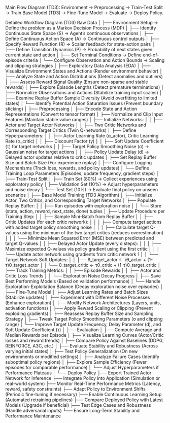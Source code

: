 Main Flow Diagram (TD3):
Environment → Preprocessing → Train-Test Split → Train Base Model (TD3) → Fine-Tune Model → Evaluate → Deploy Policy.

Detailed Workflow Diagram (TD3)
Raw Data
│
├── Environment Setup → Define the problem as a Markov Decision Process (MDP)
│ ├── Identify Continuous State Space (S) → Agent’s continuous observations
│ ├── Define Continuous Action Space (A) → Continuous control outputs
│ ├── Specify Reward Function (R) → Scalar feedback for state-action pairs
│ ├── Define Transition Dynamics (P) → Probability of next states given current state and action
│ ├── Set Terminal Conditions → Define end-of-episode criteria
│ └── Configure Observation and Action Bounds → Scaling and clipping strategies
│
├── Exploratory Data Analysis (EDA)
│ ├── Visualize Environment States and Actions (Render environment behavior)
│ ├── Analyze State and Action Distributions (Detect anomalies and outliers)
│ ├── Assess Reward Signal Quality (Ensure non-sparse and stable rewards)
│ ├── Explore Episode Lengths (Detect premature terminations)
│ ├── Normalize Observations and Actions (Stabilize training input scales)
│ ├── Examine Replay Buffer Sample Diversity (Avoid overfitting to limited states)
│ └── Identify Potential Action Saturation Issues (Prevent boundary sticking)
│
├── Preprocessing
│ ├── Encode State and Action Representations (Convert to tensor format)
│ ├── Normalize and Clip Input Features (Maintain stable value ranges)
│ ├── Initialize Networks:
│ │ ├── Actor and Target Actor Networks
│ │ ├── Two Critic Networks and Corresponding Target Critics (Twin Q-networks)
│ ├── Define Hyperparameters:
│ │ ├── Actor Learning Rate (α_actor), Critic Learning Rate (α_critic)
│ │ ├── Discount Factor (γ)
│ │ ├── Soft Update Coefficient (τ) for target networks
│ │ ├── Target Policy Smoothing Noise (σ) → Gaussian noise for target actions
│ │ ├── Policy Update Delay (d) → Delayed actor updates relative to critic updates
│ ├── Set Replay Buffer Size and Batch Size (For experience replay)
│ ├── Configure Logging Mechanisms (Track loss, rewards, and policy updates)
│ └── Define Training Loop Parameters (Episodes, update frequency, gradient steps)
│
├── Train-Test Split
│ ├── Train Set (80%) → Collect experiences using exploratory policy
│ ├── Validation Set (10%) → Adjust hyperparameters and noise decay
│ └── Test Set (10%) → Evaluate final policy on unseen scenarios
│
├── Base Model Training (TD3 Algorithm)
│ ├── Initialize Actor, Two Critics, and Corresponding Target Networks
│ ├── Populate Replay Buffer:
│ │ ├── Run episodes with exploration noise
│ │ └── Store (state, action, reward, next_state, done) tuples
│ ├── Update Procedure per Training Step:
│ │ ├── Sample Mini-Batch from Replay Buffer
│ │ ├── Critic Updates (for each critic network):
│ │ │ ├── Compute target actions with added target policy smoothing noise
│ │ │ ├── Calculate target Q-values using the minimum of the two target critics (reduces overestimation)
│ │ │ └── Minimize Mean Squared Error (MSE) between predicted and target Q-values
│ │ ├── Delayed Actor Update (every d steps):
│ │ │ ├── Maximize expected Q-values via policy gradient using the first critic
│ │ │ └── Update actor network using gradients from critic network 1
│ │ └── Target Network Soft Updates:
│ │ ├── θ_target_actor ← τθ_actor + (1-τ)θ_target_actor
│ │ └── θ_target_critic ← τθ_critic + (1-τ)θ_target_critic
│ ├── Track Training Metrics:
│ │ ├── Episode Rewards
│ │ ├── Actor and Critic Loss Trends
│ │ └── Exploration Noise Decay Progress
│ ├── Save Best Performing Models (Based on validation performance)
│ └── Handle Exploration-Exploitation Balance (Decay exploration noise over episodes)
│
├── Fine-Tune Model
│ ├── Adjust Learning Rates and Batch Sizes (Stabilize updates)
│ ├── Experiment with Different Noise Processes (Enhance exploration)
│ ├── Modify Network Architectures (Layers, units, activation functions)
│ ├── Apply Reward Scaling or Clipping (Prevent exploding gradients)
│ ├── Reassess Replay Buffer Size and Sampling Strategy
│ ├── Tweak Target Policy Smoothing Parameters (σ and clipping range)
│ └── Improve Target Update Frequency, Delay Parameter (d), and Soft Update Coefficient (τ)
│
├── Evaluation
│ ├── Compute Average and Median Rewards per Episode
│ ├── Visualize Learning Curves (Actor/Critic losses and reward trends)
│ ├── Compare Policy Against Baselines (DDPG, REINFORCE, A3C, etc.)
│ ├── Evaluate Stability and Robustness (Across varying initial states)
│ ├── Test Policy Generalization (On new environments or modified settings)
│ ├── Analyze Failure Cases (Identify suboptimal policy regions)
│ ├── Explore Sample Efficiency (Fewer episodes for comparable performance)
│ └── Adjust Hyperparameters if Performance Plateaus
│
└── Deploy Policy
├── Export Trained Actor Network for Inference
├── Integrate Policy into Application (Simulation or real-world system)
├── Monitor Real-Time Performance Metrics (Latency, reward, safety constraints)
├── Adapt Policy to Environment Shifts (Periodic fine-tuning if necessary)
├── Enable Continuous Learning Setup (Automated retraining pipelines)
├── Compare Deployed Policy with Latest Models (Upgrade if beneficial)
├── Test Edge Cases and Robustness (Handle adversarial inputs)
└── Ensure Long-Term Stability and Performance Maintenance